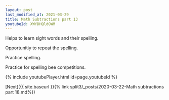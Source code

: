 ```yaml
---
layout: post
last_modified_at: 2021-03-29
title: Math Subtractions part 13
youtubeId: XWYDHQldOWM
---
```

 
 
Helps to learn sight words and their spelling.

Opportunitiy to repeat the spelling. 

Practice spelling. 
 
Practice for spelling bee competitions. 
 
{% include youtubePlayer.html id=page.youtubeId %}
 
 

[Next]({{ site.baseurl }}{% link  split3/_posts/2020-03-22-Math subtractions part 18.md%})
 
